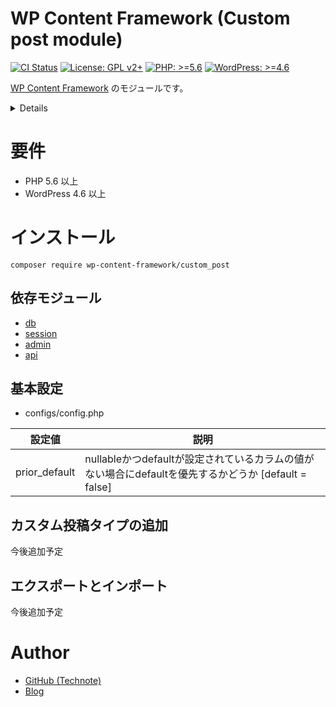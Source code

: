 # WP Content Framework (Custom post module)

[![CI Status](https://github.com/wp-content-framework/custom_post/workflows/CI/badge.svg)](https://github.com/wp-content-framework/custom_post/actions)
[![License: GPL v2+](https://img.shields.io/badge/License-GPL%20v2%2B-blue.svg)](http://www.gnu.org/licenses/gpl-2.0.html)
[![PHP: >=5.6](https://img.shields.io/badge/PHP-%3E%3D5.6-orange.svg)](http://php.net/)
[![WordPress: >=4.6](https://img.shields.io/badge/WordPress-%3E%3D4.6-brightgreen.svg)](https://wordpress.org/)

[WP Content Framework](https://github.com/wp-content-framework/core) のモジュールです。

<!-- START doctoc generated TOC please keep comment here to allow auto update -->
<!-- DON'T EDIT THIS SECTION, INSTEAD RE-RUN doctoc TO UPDATE -->
<details>
<summary>Details</summary>

- [要件](#%E8%A6%81%E4%BB%B6)
- [インストール](#%E3%82%A4%E3%83%B3%E3%82%B9%E3%83%88%E3%83%BC%E3%83%AB)
  - [依存モジュール](#%E4%BE%9D%E5%AD%98%E3%83%A2%E3%82%B8%E3%83%A5%E3%83%BC%E3%83%AB)
  - [基本設定](#%E5%9F%BA%E6%9C%AC%E8%A8%AD%E5%AE%9A)
  - [カスタム投稿タイプの追加](#%E3%82%AB%E3%82%B9%E3%82%BF%E3%83%A0%E6%8A%95%E7%A8%BF%E3%82%BF%E3%82%A4%E3%83%97%E3%81%AE%E8%BF%BD%E5%8A%A0)
  - [エクスポートとインポート](#%E3%82%A8%E3%82%AF%E3%82%B9%E3%83%9D%E3%83%BC%E3%83%88%E3%81%A8%E3%82%A4%E3%83%B3%E3%83%9D%E3%83%BC%E3%83%88)
- [Author](#author)

</details>
<!-- END doctoc generated TOC please keep comment here to allow auto update -->

# 要件
- PHP 5.6 以上
- WordPress 4.6 以上

# インストール

``` composer require wp-content-framework/custom_post ```

## 依存モジュール
* [db](https://github.com/wp-content-framework/db)
* [session](https://github.com/wp-content-framework/session)
* [admin](https://github.com/wp-content-framework/admin)
* [api](https://github.com/wp-content-framework/api)

## 基本設定
- configs/config.php

|設定値|説明|
|---|---|
|prior_default|nullableかつdefaultが設定されているカラムの値がない場合にdefaultを優先するかどうか \[default  = false]|

## カスタム投稿タイプの追加
今後追加予定

## エクスポートとインポート
今後追加予定

# Author
- [GitHub (Technote)](https://github.com/technote-space)
- [Blog](https://technote.space)
